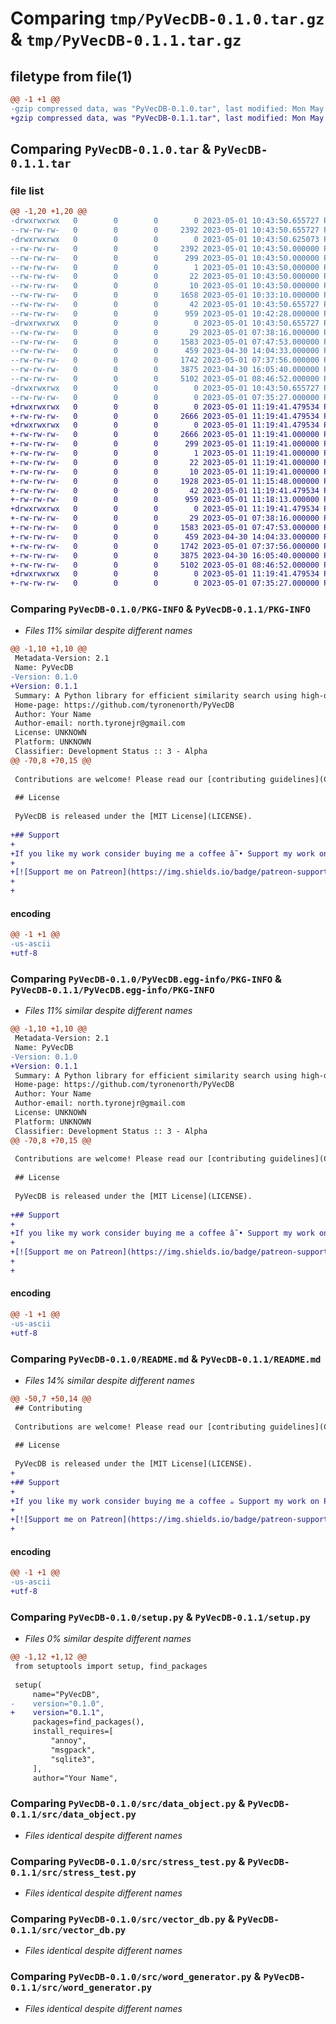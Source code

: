 # Comparing `tmp/PyVecDB-0.1.0.tar.gz` & `tmp/PyVecDB-0.1.1.tar.gz`

## filetype from file(1)

```diff
@@ -1 +1 @@
-gzip compressed data, was "PyVecDB-0.1.0.tar", last modified: Mon May  1 10:43:50 2023, max compression
+gzip compressed data, was "PyVecDB-0.1.1.tar", last modified: Mon May  1 11:19:41 2023, max compression
```

## Comparing `PyVecDB-0.1.0.tar` & `PyVecDB-0.1.1.tar`

### file list

```diff
@@ -1,20 +1,20 @@
-drwxrwxrwx   0        0        0        0 2023-05-01 10:43:50.655727 PyVecDB-0.1.0/
--rw-rw-rw-   0        0        0     2392 2023-05-01 10:43:50.655727 PyVecDB-0.1.0/PKG-INFO
-drwxrwxrwx   0        0        0        0 2023-05-01 10:43:50.625073 PyVecDB-0.1.0/PyVecDB.egg-info/
--rw-rw-rw-   0        0        0     2392 2023-05-01 10:43:50.000000 PyVecDB-0.1.0/PyVecDB.egg-info/PKG-INFO
--rw-rw-rw-   0        0        0      299 2023-05-01 10:43:50.000000 PyVecDB-0.1.0/PyVecDB.egg-info/SOURCES.txt
--rw-rw-rw-   0        0        0        1 2023-05-01 10:43:50.000000 PyVecDB-0.1.0/PyVecDB.egg-info/dependency_links.txt
--rw-rw-rw-   0        0        0       22 2023-05-01 10:43:50.000000 PyVecDB-0.1.0/PyVecDB.egg-info/requires.txt
--rw-rw-rw-   0        0        0       10 2023-05-01 10:43:50.000000 PyVecDB-0.1.0/PyVecDB.egg-info/top_level.txt
--rw-rw-rw-   0        0        0     1658 2023-05-01 10:33:10.000000 PyVecDB-0.1.0/README.md
--rw-rw-rw-   0        0        0       42 2023-05-01 10:43:50.655727 PyVecDB-0.1.0/setup.cfg
--rw-rw-rw-   0        0        0      959 2023-05-01 10:42:28.000000 PyVecDB-0.1.0/setup.py
-drwxrwxrwx   0        0        0        0 2023-05-01 10:43:50.655727 PyVecDB-0.1.0/src/
--rw-rw-rw-   0        0        0       29 2023-05-01 07:38:16.000000 PyVecDB-0.1.0/src/__init__.py
--rw-rw-rw-   0        0        0     1583 2023-05-01 07:47:53.000000 PyVecDB-0.1.0/src/data_object.py
--rw-rw-rw-   0        0        0      459 2023-04-30 14:04:33.000000 PyVecDB-0.1.0/src/database.py
--rw-rw-rw-   0        0        0     1742 2023-05-01 07:37:56.000000 PyVecDB-0.1.0/src/stress_test.py
--rw-rw-rw-   0        0        0     3875 2023-04-30 16:05:40.000000 PyVecDB-0.1.0/src/vector_db.py
--rw-rw-rw-   0        0        0     5102 2023-05-01 08:46:52.000000 PyVecDB-0.1.0/src/word_generator.py
-drwxrwxrwx   0        0        0        0 2023-05-01 10:43:50.655727 PyVecDB-0.1.0/tests/
--rw-rw-rw-   0        0        0        0 2023-05-01 07:35:27.000000 PyVecDB-0.1.0/tests/__init__.py
+drwxrwxrwx   0        0        0        0 2023-05-01 11:19:41.479534 PyVecDB-0.1.1/
+-rw-rw-rw-   0        0        0     2666 2023-05-01 11:19:41.479534 PyVecDB-0.1.1/PKG-INFO
+drwxrwxrwx   0        0        0        0 2023-05-01 11:19:41.479534 PyVecDB-0.1.1/PyVecDB.egg-info/
+-rw-rw-rw-   0        0        0     2666 2023-05-01 11:19:41.000000 PyVecDB-0.1.1/PyVecDB.egg-info/PKG-INFO
+-rw-rw-rw-   0        0        0      299 2023-05-01 11:19:41.000000 PyVecDB-0.1.1/PyVecDB.egg-info/SOURCES.txt
+-rw-rw-rw-   0        0        0        1 2023-05-01 11:19:41.000000 PyVecDB-0.1.1/PyVecDB.egg-info/dependency_links.txt
+-rw-rw-rw-   0        0        0       22 2023-05-01 11:19:41.000000 PyVecDB-0.1.1/PyVecDB.egg-info/requires.txt
+-rw-rw-rw-   0        0        0       10 2023-05-01 11:19:41.000000 PyVecDB-0.1.1/PyVecDB.egg-info/top_level.txt
+-rw-rw-rw-   0        0        0     1928 2023-05-01 11:15:48.000000 PyVecDB-0.1.1/README.md
+-rw-rw-rw-   0        0        0       42 2023-05-01 11:19:41.479534 PyVecDB-0.1.1/setup.cfg
+-rw-rw-rw-   0        0        0      959 2023-05-01 11:18:13.000000 PyVecDB-0.1.1/setup.py
+drwxrwxrwx   0        0        0        0 2023-05-01 11:19:41.479534 PyVecDB-0.1.1/src/
+-rw-rw-rw-   0        0        0       29 2023-05-01 07:38:16.000000 PyVecDB-0.1.1/src/__init__.py
+-rw-rw-rw-   0        0        0     1583 2023-05-01 07:47:53.000000 PyVecDB-0.1.1/src/data_object.py
+-rw-rw-rw-   0        0        0      459 2023-04-30 14:04:33.000000 PyVecDB-0.1.1/src/database.py
+-rw-rw-rw-   0        0        0     1742 2023-05-01 07:37:56.000000 PyVecDB-0.1.1/src/stress_test.py
+-rw-rw-rw-   0        0        0     3875 2023-04-30 16:05:40.000000 PyVecDB-0.1.1/src/vector_db.py
+-rw-rw-rw-   0        0        0     5102 2023-05-01 08:46:52.000000 PyVecDB-0.1.1/src/word_generator.py
+drwxrwxrwx   0        0        0        0 2023-05-01 11:19:41.479534 PyVecDB-0.1.1/tests/
+-rw-rw-rw-   0        0        0        0 2023-05-01 07:35:27.000000 PyVecDB-0.1.1/tests/__init__.py
```

### Comparing `PyVecDB-0.1.0/PKG-INFO` & `PyVecDB-0.1.1/PKG-INFO`

 * *Files 11% similar despite different names*

```diff
@@ -1,10 +1,10 @@
 Metadata-Version: 2.1
 Name: PyVecDB
-Version: 0.1.0
+Version: 0.1.1
 Summary: A Python library for efficient similarity search using high-dimensional vectors.
 Home-page: https://github.com/tyronenorth/PyVecDB
 Author: Your Name
 Author-email: north.tyronejr@gmail.com
 License: UNKNOWN
 Platform: UNKNOWN
 Classifier: Development Status :: 3 - Alpha
@@ -70,8 +70,15 @@
 
 Contributions are welcome! Please read our [contributing guidelines](CONTRIBUTING.md) to get started.
 
 ## License
 
 PyVecDB is released under the [MIT License](LICENSE).
 
+## Support
+
+If you like my work consider buying me a coffee â˜• Support my work on Patreon or PayPal!
+
+[![Support me on Patreon](https://img.shields.io/badge/patreon-support-%23e85b46.svg?logo=patreon&style=for-the-badge)](https://www.patreon.com/SimulatedDev)
+
+
```

#### encoding

```diff
@@ -1 +1 @@
-us-ascii
+utf-8
```

### Comparing `PyVecDB-0.1.0/PyVecDB.egg-info/PKG-INFO` & `PyVecDB-0.1.1/PyVecDB.egg-info/PKG-INFO`

 * *Files 11% similar despite different names*

```diff
@@ -1,10 +1,10 @@
 Metadata-Version: 2.1
 Name: PyVecDB
-Version: 0.1.0
+Version: 0.1.1
 Summary: A Python library for efficient similarity search using high-dimensional vectors.
 Home-page: https://github.com/tyronenorth/PyVecDB
 Author: Your Name
 Author-email: north.tyronejr@gmail.com
 License: UNKNOWN
 Platform: UNKNOWN
 Classifier: Development Status :: 3 - Alpha
@@ -70,8 +70,15 @@
 
 Contributions are welcome! Please read our [contributing guidelines](CONTRIBUTING.md) to get started.
 
 ## License
 
 PyVecDB is released under the [MIT License](LICENSE).
 
+## Support
+
+If you like my work consider buying me a coffee â˜• Support my work on Patreon or PayPal!
+
+[![Support me on Patreon](https://img.shields.io/badge/patreon-support-%23e85b46.svg?logo=patreon&style=for-the-badge)](https://www.patreon.com/SimulatedDev)
+
+
```

#### encoding

```diff
@@ -1 +1 @@
-us-ascii
+utf-8
```

### Comparing `PyVecDB-0.1.0/README.md` & `PyVecDB-0.1.1/README.md`

 * *Files 14% similar despite different names*

```diff
@@ -50,7 +50,14 @@
 ## Contributing
 
 Contributions are welcome! Please read our [contributing guidelines](CONTRIBUTING.md) to get started.
 
 ## License
 
 PyVecDB is released under the [MIT License](LICENSE).
+
+## Support
+
+If you like my work consider buying me a coffee ☕ Support my work on Patreon or PayPal!
+
+[![Support me on Patreon](https://img.shields.io/badge/patreon-support-%23e85b46.svg?logo=patreon&style=for-the-badge)](https://www.patreon.com/SimulatedDev)
+
```

#### encoding

```diff
@@ -1 +1 @@
-us-ascii
+utf-8
```

### Comparing `PyVecDB-0.1.0/setup.py` & `PyVecDB-0.1.1/setup.py`

 * *Files 0% similar despite different names*

```diff
@@ -1,12 +1,12 @@
 from setuptools import setup, find_packages
 
 setup(
     name="PyVecDB",
-    version="0.1.0",
+    version="0.1.1",
     packages=find_packages(),
     install_requires=[
         "annoy",
         "msgpack",
         "sqlite3",
     ],
     author="Your Name",
```

### Comparing `PyVecDB-0.1.0/src/data_object.py` & `PyVecDB-0.1.1/src/data_object.py`

 * *Files identical despite different names*

### Comparing `PyVecDB-0.1.0/src/stress_test.py` & `PyVecDB-0.1.1/src/stress_test.py`

 * *Files identical despite different names*

### Comparing `PyVecDB-0.1.0/src/vector_db.py` & `PyVecDB-0.1.1/src/vector_db.py`

 * *Files identical despite different names*

### Comparing `PyVecDB-0.1.0/src/word_generator.py` & `PyVecDB-0.1.1/src/word_generator.py`

 * *Files identical despite different names*

